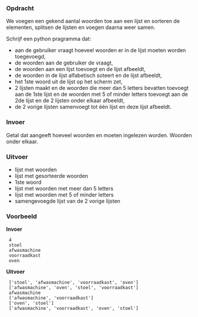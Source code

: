 ### Opdracht

We voegen een gekend aantal woorden toe aan een lijst en sorteren de elementen, splitsen de lijsten en voegen daarna weer samen.

Schrijf een python pragramma dat:
+ aan de gebruiker vraagt hoeveel woorden er in de lijst moeten worden toegevoegd,
+ de woorden aan de gebruiker de vraagt,
+ de woorden aan een lijst toevoegt en de lijst afbeeldt,
+ de woorden in de lijst alfabetisch soteert en de lijst afbeeldt,
+ het 1ste woord uit de lijst op het scherm zet,
+ 2 lijsten maakt en de woorden die meer dan 5 letters bevatten toevoegt aan de 1ste lijst en de woorden met 5 of minder letters toevoegt aan de 2de lijst en de 2 lijsten onder elkaar afbeeldt,
+ de 2 vorige lijsten samenvoegt tot één lijst en deze lijst afbeeldt.

### Invoer

Getal dat aangeeft hoeveel woorden en moeten ingelezen worden.
Woorden onder elkaar.

### Uitvoer

* lijst met woorden
* lijst met gesorteerde woorden
* 1ste woord
* lijst met woorden met meer dan 5 letters
* lijst met woorden met 5 of minder letters
* samengevoegde lijst van de 2 vorige lijsten

### Voorbeeld

**Invoer**
    
     4
     stoel
     afwasmachine
     voorraadkast
     oven
    
**Uitvoer**
     
     ['stoel', 'afwasmachine', 'voorraadkast', 'oven']
     ['afwasmachine', 'oven', 'stoel', 'voorraadkast']
     afwasmachine
     ['afwasmachine', 'voorraadkast']
     ['oven', 'stoel']
     ['afwasmachine', 'voorraadkast', 'oven', 'stoel']
     
     
    
